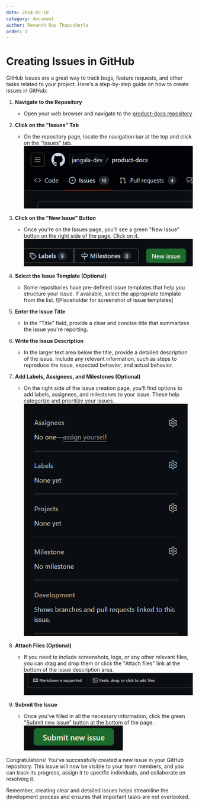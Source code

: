 ```yaml
---
date: 2024-05-10
category: document
author: Revanth Rao Thopucherla
order: 1
---
```


# Creating Issues in GitHub

GitHub Issues are a great way to track bugs, feature requests, and other tasks related to your project. Here's a step-by-step guide on how to create issues in GitHub:

1. **Navigate to the Repository**
   - Open your web browser and navigate to the [product-docs repository](https://github.com/jangala-dev/product-docs)


2. **Click on the "Issues" Tab**
   - On the repository page, locate the navigation bar at the top and click on the "Issues" tab.
   ![alt text](images/github-issues-tab.png)

3. **Click on the "New Issue" Button**
   - Once you're on the Issues page, you'll see a green "New Issue" button on the right side of the page. Click on it.
   ![alt text](images/github-new-issues-tab.png)

4. **Select the Issue Template (Optional)**
   - Some repositories have pre-defined issue templates that help you structure your issue. If available, select the appropriate template from the list.
   ![Placeholder for screenshot of issue templates]

5. **Enter the Issue Title**
   - In the "Title" field, provide a clear and concise title that summarizes the issue you're reporting.

6. **Write the Issue Description**
   - In the larger text area below the title, provide a detailed description of the issue. Include any relevant information, such as steps to reproduce the issue, expected behavior, and actual behavior.

7. **Add Labels, Assignees, and Milestones (Optional)**
   - On the right side of the issue creation page, you'll find options to add labels, assignees, and milestones to your issue. These help categorize and prioritize your issues.
   ![alt text](images/github-issue-tags-tab.png)

8. **Attach Files (Optional)**
   - If you need to include screenshots, logs, or any other relevant files, you can drag and drop them or click the "Attach files" link at the bottom of the issue description area.
   ![alt text](images/github-issue-attach1.png)

9. **Submit the Issue**
   - Once you've filled in all the necessary information, click the green "Submit new issue" button at the bottom of the page.
   ![alt text](images/github-issue-submit.png)

Congratulations! You've successfully created a new issue in your GitHub repository. This issue will now be visible to your team members, and you can track its progress, assign it to specific individuals, and collaborate on resolving it.

Remember, creating clear and detailed issues helps streamline the development process and ensures that important tasks are not overlooked.